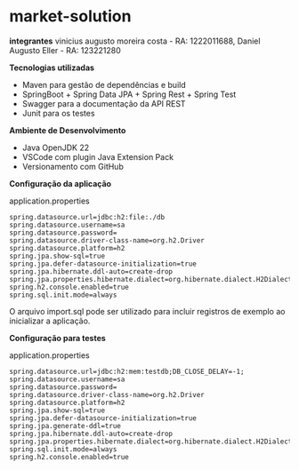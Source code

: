 # market-solution

**integrantes**
vinicius augusto moreira costa - RA: 1222011688,  Daniel Augusto Eller - RA: 123221280

**Tecnologias utilizadas**

- Maven para gestão de dependências e build
- SpringBoot + Spring Data JPA + Spring Rest + Spring Test
- Swagger para a documentação da API REST
- Junit para os testes

**Ambiente de Desenvolvimento**

- Java OpenJDK 22
- VSCode com plugin Java Extension Pack
- Versionamento com GitHub

**Configuração da aplicação**

application.properties

```
spring.datasource.url=jdbc:h2:file:./db
spring.datasource.username=sa
spring.datasource.password=
spring.datasource.driver-class-name=org.h2.Driver
spring.datasource.platform=h2
spring.jpa.show-sql=true
spring.jpa.defer-datasource-initialization=true
spring.jpa.hibernate.ddl-auto=create-drop
spring.jpa.properties.hibernate.dialect=org.hibernate.dialect.H2Dialect
spring.h2.console.enabled=true
spring.sql.init.mode=always
```

O arquivo import.sql pode ser utilizado para incluir registros de exemplo ao inicializar a aplicação.

**Configuração para testes**

application.properties

```
spring.datasource.url=jdbc:h2:mem:testdb;DB_CLOSE_DELAY=-1;
spring.datasource.username=sa
spring.datasource.password=
spring.datasource.driver-class-name=org.h2.Driver
spring.datasource.platform=h2
spring.jpa.show-sql=true
spring.jpa.defer-datasource-initialization=true
spring.jpa.generate-ddl=true
spring.jpa.hibernate.ddl-auto=create-drop
spring.jpa.properties.hibernate.dialect=org.hibernate.dialect.H2Dialect
spring.sql.init.mode=always
spring.h2.console.enabled=true
```

